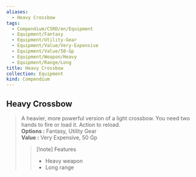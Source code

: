 ```yaml
---
aliases:
  - Heavy Crossbow
tags:
  - Compendium/CSRD/en/Equipment
  - Equipment/Fantasy
  - Equipment/Utility-Gear
  - Equipment/Value/Very-Expensive
  - Equipment/Value/50-Gp
  - Equipment/Weapon/Heavy
  - Equipment/Range/Long
title: Heavy Crossbow
collection: Equipment
kind: Compendium
---
```

## Heavy Crossbow  
  
>A heavier, more powerful version of a light crossbow. You need two hands to fire or load it. Action to reload.  
> **Options :** Fantasy, Utility Gear  
> **Value :** Very Expensive, 50 Gp  
>>[!note] Features  
>> - Heavy weapon  
>> - Long range